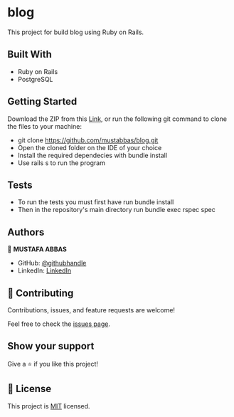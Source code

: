 # blog

This project for build blog using Ruby on Rails.

## Built With

-  Ruby on Rails
-  PostgreSQL

## Getting Started

Download the ZIP from this [Link](https://github.com/mustabbas/blog), or run the following git command to clone the files to your machine:

- git clone https://github.com/mustabbas/blog.git
- Open the cloned folder on the IDE of your choice
- Install the required dependecies with bundle install
- Use rails s to run the program

## Tests

- To run the tests you must first have run bundle install
- Then in the repository's main directory run bundle exec rspec spec

## Authors

👤 **MUSTAFA ABBAS**

- GitHub: [@githubhandle](https://github.com/mustabbas)
- LinkedIn: [LinkedIn](https://www.linkedin.com/in/mustabbas/)


## 🤝 Contributing

Contributions, issues, and feature requests are welcome!

Feel free to check the [issues page](https://github.com/mustabbas/blog/issues).

## Show your support

Give a ⭐️ if you like this project!

## 📝 License

This project is [MIT](./MIT.md) licensed.

